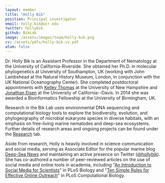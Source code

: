 ```yaml
---
layout: member
title: "Holly Bik"
position: Principal investigator
email: holly.bik@ucr.edu
twitter: hollybik
github: BikLab
image: /assets/images/team/holly-bik.png
cv: /assets/pdfs/holly-bik-cv.pdf
alum: false 
---
```


Dr. Holly Bik is an Assistant Professor in the Department of Nematology at the University of California-Riverside. She obtained her Ph.D. in molecular phylogenetics at University of Southampton, UK (working with John Lambshead at the Natural History Museum, London, in conjunction with the UK National Oceanography Center). She completed postdoctoral appointments with [Kelley Thomas] at the University of New Hampshire and [Jonathan Eisen] at the University of California--Davis. In 2014 she was awarded a Bioinformatics Fellowship at the University of Birmingham, UK. 

Research in the Bik Lab uses environmental DNA sequencing and computational biology tools to explore the biodiversity, evolution, and phylogeography of microbial eukaryote species in diverse habitats, with an emphasis on free-living marine nematodes and deep-sea ecosystems. Further details of research areas and ongoing projects can be found under the [Research] tab.

Aside from research, Holly is heavily involved in science communication and social media, serving as Associate Editor for the popular marine blog [Deep-Sea News] and maintaining an active presence on Twitter ([@hollybik]). She has co-authored a number of peer-reviewed articles on the use of social media and online tools in academia, including "[An Introduction to Social Media for Scientists]" in PLoS Biology and "[Ten Simple Rules for Effective Online Outreach]" in PLoS Computational Biology. 

[Kelley Thomas]: https://colsa.unh.edu/faculty/thomas
[Jonathan Eisen]: https://phylogenomics.me/

[Research]: https://biklab.github.io/projects/

[Deep-Sea News]: http://deepseanews.com
[@hollybik]: https://twitter.com/hollybik

[An Introduction to Social Media for Scientists]: http://journals.plos.org/plosbiology/article?id=10.1371/journal.pbio.1001535
[Ten Simple Rules for Effective Online Outreach]: http://journals.plos.org/ploscompbiol/article?id=10.1371/journal.pcbi.1003906
